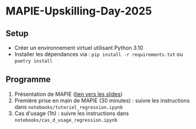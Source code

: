 # MAPIE-Upskilling-Day-2025

## Setup

 - Créer un environnement virtuel utilisant Python 3.10
 - Installer les dépendances via : `pip install -r requirements.txt` ou `poetry install`

## Programme

1. Présentation de MAPIE ([lien vers les slides](https://capgemini.sharepoint.com/:p:/r/sites/NextFrontierAITeamscommun/Shared%20Documents/3.5%20Trusted%20AI/03%20-%20Upskilling/Formations/Formations%20internes/MAPIE/2025-01-07%20-%20MAPIE%20-%20Upskilling%20Day/2025-02-14%20-%20Upskilling%20Day%20MAPIE.pptx?d=we55bfb6e047c44a186a4d36466718e75&csf=1&web=1&e=hMkkwL))
2. Première prise en main de MAPIE (30 minutes) : suivre les instructions dans `notebooks/tutoriel_regression.ipynb`
3. Cas d'usage (1h) : suivre les instructions dans `notebooks/cas_d_usage_regression.ipynb`

